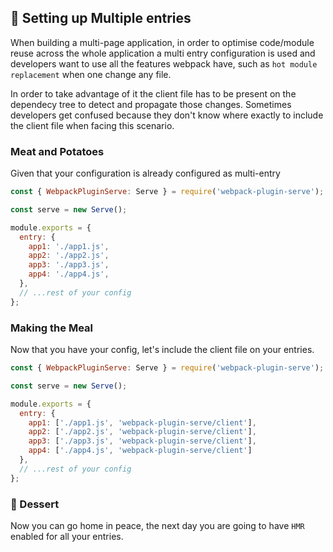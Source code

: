 ## 🍲 Setting up Multiple entries

When building a multi-page application, in order to optimise code/module reuse across the whole application a multi entry configuration is used and developers want to use all the features webpack have, such as `hot module replacement` when one change any file. 

In order to take advantage of it the client file has to be present on the dependecy tree to detect and propagate those changes. Sometimes developers get confused because they don't know where exactly to include the client file when facing this scenario.

### Meat and Potatoes

Given that your configuration is already configured as multi-entry

```js
const { WebpackPluginServe: Serve } = require('webpack-plugin-serve');

const serve = new Serve();

module.exports = {
  entry: {
    app1: './app1.js',
    app2: './app2.js',
    app3: './app3.js',
    app4: './app4.js',
  },
  // ...rest of your config
};
```

### Making the Meal

Now that you have your config, let's include the client file on your entries.

```js
const { WebpackPluginServe: Serve } = require('webpack-plugin-serve');

const serve = new Serve();

module.exports = {
  entry: {
    app1: ['./app1.js', 'webpack-plugin-serve/client'],
    app2: ['./app2.js', 'webpack-plugin-serve/client'],
    app3: ['./app3.js', 'webpack-plugin-serve/client'],
    app4: ['./app4.js', 'webpack-plugin-serve/client']
  },
  // ...rest of your config
};
```


### 🍰 Dessert

Now you can go home in peace, the next day you are going to have `HMR` enabled for all your entries.
